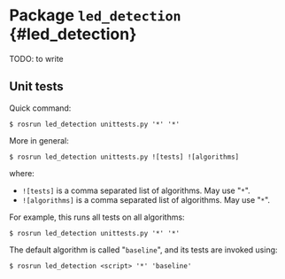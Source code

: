 # Package `led_detection` {#led_detection}

TODO: to write


## Unit tests

Quick command:

    $ rosrun led_detection unittests.py '*' '*'

More in general:

    $ rosrun led_detection unittests.py ![tests] ![algorithms]

where:

- `![tests]` is a comma separated list of algorithms. May use "`*`".
- `![algorithms]` is a  comma separated list of algorithms. May use  "`*`".

For example, this runs all tests on all algorithms:

    $ rosrun led_detection unittests.py '*' '*'

The default algorithm is called "`baseline`", and its tests are invoked using:

    $ rosrun led_detection <script> '*' 'baseline'
